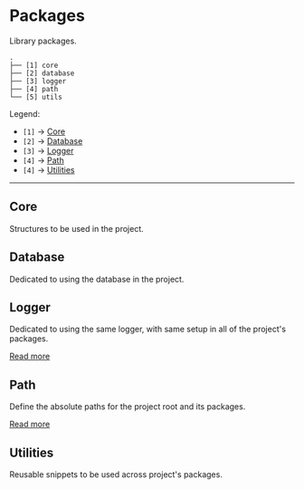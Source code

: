 # Packages

Library packages.

```text
.
├── [1] core
├── [2] database
├── [3] logger
├── [4] path
└── [5] utils
```

Legend:

-   `[1]` -> [Core](#core)
-   `[2]` -> [Database](#database)
-   `[3]` -> [Logger](#logger)
-   `[4]` -> [Path](#path)
-   `[4]` -> [Utilities](#utilities)

---

## Core

Structures to be used in the project.

## Database

Dedicated to using the database in the project.

## Logger

Dedicated to using the same logger, with same setup in all of the project's packages.

[Read more](./logger/README.md)

## Path

Define the absolute paths for the project root and its packages.

[Read more](./path/README.md)

## Utilities

Reusable snippets to be used across project's packages.
